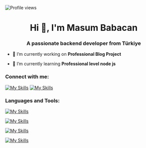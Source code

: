 
![Profile views](https://gpvc.arturio.dev/masumbabacan)<br/>

<h1 align="center">Hi 👋, I'm Masum Babacan</h1>
<h3 align="center">A passionate backend developer from Türkiye</h3>


- 🔭 I’m currently working on **Professional Blog Project**

- 🌱 I’m currently learning **Professional level node js**

<h3 align="left">Connect with me:</h3>


[![My Skills](https://skillicons.dev/icons?i=twitter)](https://twitter.com/masumbabacan) [![My Skills](https://skillicons.dev/icons?i=linkedin)](https://www.linkedin.com/in/masum-babacan-469bb020b/)

<h3 align="left">Languages and Tools:</h3>

[![My Skills](https://skillicons.dev/icons?i=js,ts,html,css,jquery,bootstrap)](https://skillicons.dev)

[![My Skills](https://skillicons.dev/icons?i=nodejs,php,cs,dotnet)](https://skillicons.dev)

[![My Skills](https://skillicons.dev/icons?i=mongodb,mysql,postgresql,redis)](https://skillicons.dev)

[![My Skills](https://skillicons.dev/icons?i=vscode,visualstudio,git)](https://skillicons.dev)

